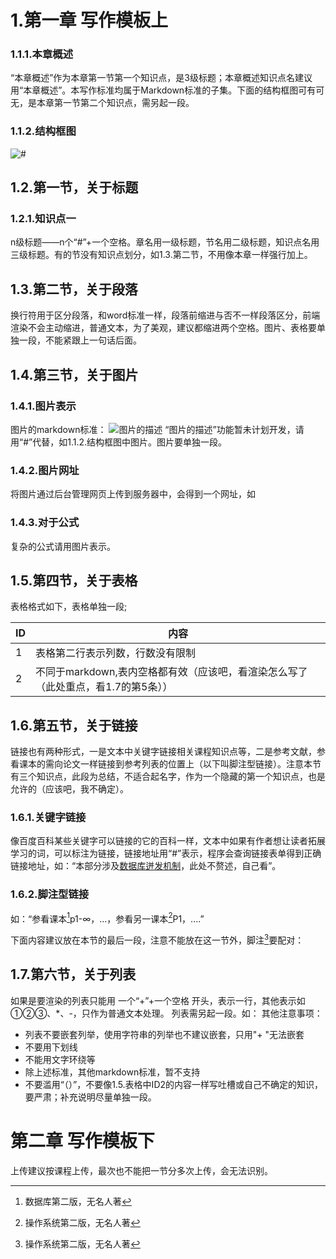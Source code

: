 ﻿# 1.第一章 写作模板上
### 1.1.1.本章概述
  “本章概述”作为本章第一节第一个知识点，是3级标题；本章概述知识点名建议用“本章概述”。本写作标准均属于Markdown标准的子集。下面的结构框图可有可无，是本章第一节第二个知识点，需另起一段。
### 1.1.2.结构框图
![#](http://zheshiyigewangzhi.com/image1024)
## 1.2.第一节，关于标题
### 1.2.1.知识点一
  n级标题——n个“#”+一个空格。章名用一级标题，节名用二级标题，知识点名用三级标题。有的节没有知识点划分，如1.3.第二节，不用像本章一样强行加上。
## 1.3.第二节，关于段落
  换行符用于区分段落，和word标准一样，段落前缩进与否不一样段落区分，前端渲染不会主动缩进，普通文本，为了美观，建议都缩进两个空格。图片、表格要单独一段，不能紧跟上一句话后面。
## 1.4.第三节，关于图片
### 1.4.1.图片表示
  图片的markdown标准：
![图片的描述](http://zheshiyigewangzhi.com/image1024)
  “图片的描述”功能暂未计划开发，请用“#”代替，如1.1.2.结构框图中图片。图片要单独一段。
### 1.4.2.图片网址
  将图片通过后台管理网页上传到服务器中，会得到一个网址，如
### 1.4.3.对于公式
  复杂的公式请用图片表示。
## 1.5.第四节，关于表格
  表格格式如下，表格单独一段;

|ID| 内容 |
|--|--|
|1|表格第二行表示列数，行数没有限制|
|2|不同于markdown,表内空格都有效（应该吧，看渲染怎么写了（此处重点，看1.7的第5条））|
## 1.6.第五节，关于链接



  链接也有两种形式，一是文本中关键字链接相关课程知识点等，二是参考文献，参看课本的需向论文一样链接到参考列表的位置上（以下叫脚注型链接）。注意本节有三个知识点，此段为总结，不适合起名字，作为一个隐藏的第一个知识点，也是允许的（应该吧，我不确定）。

### 1.6.1.关键字链接
  像百度百科某些关键字可以链接的它的百科一样，文本中如果有作者想让读者拓展学习的词，可以标注为链接，链接地址用“#”表示，程序会查询链接表单得到正确链接地址，如：“本部分涉及[数据库迸发机制](#)，此处不赘述，自己看”。
### 1.6.2.脚注型链接
  如：“参看课本[^1]p1-∞，...，参看另一课本[^任意不同字符串]P1，....”

下面内容建议放在本节的最后一段，注意不能放在这一节外，脚注[^任意不同字符串]要配对：
  [^1]:数据库第二版，无名人著
  [^任意不同字符串]:操作系统第二版，无名人著
## 1.7.第六节，关于列表
  如果是要渲染的列表只能用 一个“+”+一个空格  开头，表示一行，其他表示如①②③、*、-，只作为普通文本处理。 列表需另起一段。如：
  其他注意事项：
+ 列表不要嵌套列举，使用字符串的列举也不建议嵌套，只用"+ "无法嵌套
+ 不要用下划线
+ 不能用文字环绕等
+ 除上述标准，其他markdown标准，暂不支持
+ 不要滥用“（）”，不要像1.5.表格中ID2的内容一样写吐槽或自己不确定的知识，要严肃；补充说明尽量单独一段。

# 第二章 写作模板下
  上传建议按课程上传，最次也不能把一节分多次上传，会无法识别。
  
  
  
  
  
